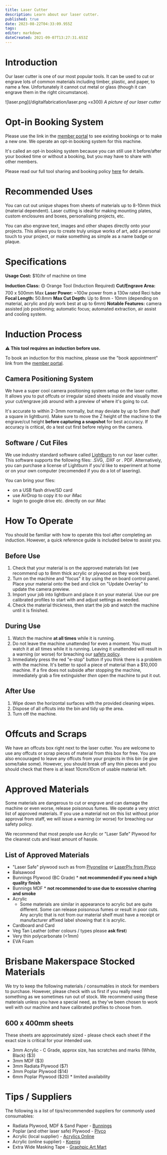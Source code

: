 ```yaml
---
title: Laser Cutter
description: Learn about our laser cutter.
published: true
date: 2023-08-22T04:33:09.955Z
tags: 
editor: markdown
dateCreated: 2021-09-07T13:27:31.653Z
---
```


# Introduction
Our laser cutter is one of our most popular tools. It can be used to cut or engrave lots of common materials including timber, plastic, and paper, to name a few. Unfortunately it cannot cut metal or glass (though it can engrave them in the right circumstance).

![laser.png](/digitalfabrication/laser.png =x300)
*A picture of our laser cutter*

# Opt-in Booking System
Please use the link in the [member portal](https://portal.brisbanemaker.space) to see existing bookings or to make a new one. We operate an opt-in booking system for this machine.

It's called an opt-in booking system because you can still use it before/after your booked time or without a booking, but you may have to share with other members.

Please read our full tool sharing and booking policy [here](/policies/fair-use#tool-sharing) for details.

# Recommended Uses
You can cut out unique shapes from sheets of materials up to 8-10mm thick (material dependent). Laser cutting is ideal for making mounting plates, custom enclosures and boxes, personalising projects, etc.

You can also engrave text, images and other shapes directly onto your projects. This allows you to create truly unique works of art, add a personal touch to your project, or make something as simple as a name badge or plaque.

# Specifications
**Usage Cost:** $10/hr of machine on time

**Induction Class:** 🟡 Orange Tool (Induction Required)
**Cut/Engrave Area:** 700 x 500mm Max
**Laser Power:** ~100w power from a 130w rated Reci tube
**Focal Length:** 50.8mm
**Max Cut Depth:** Up to 8mm - 10mm (depending on material, acrylic and ply work best at up to 6mm)
**Notable Features:** camera assisted job positioning; automatic focus; automated extraction, air assist and cooling system.

# Induction Process
**⚠️ This tool requires an induction before use.**

To book an induction for this machine, please use the "book appointment" link from the [member portal](https://portal.brisbanemaker.space).

## Camera Positioning System
We have a super cool camera positioning system setup on the laser cutter. It allows you to put offcuts or irregular sized sheets inside and visually move your cut/engrave job around with a preview of where it's going to cut.

It's accurate to within 2-3mm normally, but may deviate by up to 5mm (half a square in lightburn). Make sure to move the Z height of the machine to the engrave/cut height **before capturing a snapshot** for best accuracy. If accuracy is critical, do a test cut first before relying on the camera.

## Software / Cut Files
We use industry standard software called [Lightburn](https://lightburnsoftware.com) to run our laser cutter. This software supports the following files: .SVG, .DXF or . PDF.  Alternatively, you can purchase a license of Lightburn if you'd like to experiment at home or on your own computer (recomended if you do a lot of lasering).

You can bring your files:
* on a USB flash drive/SD card
* use AirDrop to copy it to our iMac
* login to google drive etc. directly on our iMac

# How To Operate
You should be familiar with how to operate this tool after completing an induction. However, a quick reference guide is included below to assist you.

## Before Use
1. Check that your material is on the approved materials list (we recommend up to 8mm thick acrylic or plywood as they work best).
2. Turn on the machine and "focus" it by using the on board control panel. Place your material onto the bed and click on "Update Overlay" to update the camera preview.
3. Import your job into lightburn and place it on your material. Use our pre calibrated profiles to start with and adjust settings as needed.
4. Check the material thickness, then start the job and watch the machine until it is finished.

## During Use
1. Watch the machine **at all times** while it is running.
2. Do not leave the machine unattended for even a moment. You must watch it at all times while it is running. Leaving it unattended will result in a warning (or worse) for breaching our [safety policy](/policies/safety).
3. Immediately press the red "e-stop" button if you think there is a problem with the machine. It's better to spoil a piece of material than a $10,000 machine. If a fire does not subside after stopping the machine, immediately grab a fire extinguisher *then* open the machine to put it out.

## After Use
1. Wipe down the horizontal surfaces with the provided cleaning wipes.
2. Dispose of all offcuts into the bin and tidy up the area.
3. Turn off the machine.

# Offcuts and Scraps
We have an offcuts box right next to the laser cutter. You are welcome to use any offcuts or scrap pieces of material from this box for free. You are also encouraged to leave any offcuts from your projects in this bin (ie give some/take some). However, you should break off any thin pieces and you should check that there is at least 10cmx10cm of usable material left.

# Approved Materials
Some materials are dangerous to cut or engrave and can damage the machine or even worse, release poisonous fumes. We operate a very strict list of approved materials. If you use a material not on this list without prior approval from staff, we will issue a warning (or worse) for breaching our safety policy.

We recommend that most people use Acrylic or "Laser Safe" Plywood for the cleanest cuts and least amount of hassle.

## List of Approved Materials
* "Laser Safe" plywood such as from [Plyoneline](http://plyonline.com.au) or [LaserPly from Plyco](https://plyco.com.au/collections/laserply)
* Balsawood
* Bunnings Plywood (BC Grade) * **not recommended if you need a high quality finish**
* Bunnings MDF * **not recommended to use due to excessive charring and smoke**
* Acrylic
	* Some materials are similar in appearance to acrylic but are quite different. Some can release poisonous fumes or result in poor cuts. Any acrylic that is not from our material shelf must have a receipt or manufacturer affixed label showing that it is acrylic.
* Cardboard and Card
* Veg Tan Leather (other colours / types please **ask first**)
* Very thin polycarbonate (<1mm)
* EVA Foam

# Brisbane Makerspace Stocked Materials
We try to keep the following materials / consumables in stock for members to purchase. However, please check with us first if you really need something as we sometimes run out of stock. We recommend using these materials unless you have a special need, as they've been chosen to work well with our machine and have calibrated profiles to choose from.

## 600 x 400mm sheets
These sheets are approximately sized - please check each sheet if the exact size is critical for your intended use.
* 3mm Acrylic - C Grade, approx size, has scratches and marks (White, Black) ($3)
* 3mm MDF ($3)
* 3mm Radiata Plywood ($7)
* 3mm Poplar Plywood ($14)
* 6mm Poplar Plywood ($20) * limited availability

# Tips / Suppliers
The following is a list of tips/recommended suppliers for commonly used consumables:
* Radiata Plywood, MDF & Sand Paper - [Bunnings](http://bunnings.com.au)
* Poplar (and other laser safe) Plywood - [Plyco](https://plyco.com.au)
* Acrylic (local supplier) - [Acrylics Online](https://acrylicsonline.com.au)
* Acrylic (online supplier) - [Koenig](https://koenigmachinery.com.au/collections/all)
* Extra Wide Masking Tape - [Graphpic Art Mart](https://www.gamart.com.au/Products/Item/tapear)
